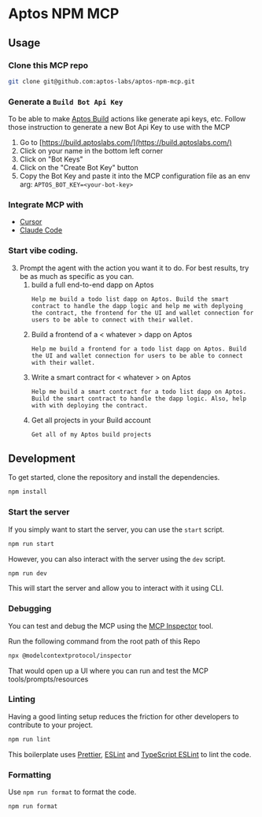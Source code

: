 # Aptos NPM MCP

## Usage

### Clone this MCP repo

```bash
git clone git@github.com:aptos-labs/aptos-npm-mcp.git
```

### Generate a `Build Bot Api Key`

To be able to make [Aptos Build](https://build.aptoslabs.com/) actions like generate api keys, etc. Follow those instruction to generate a new Bot Api Key to use with the MCP

1. Go to [https://build.aptoslabs.com/](https://build.aptoslabs.com/)
2. Click on your name in the bottom left corner
3. Click on "Bot Keys"
4. Click on the "Create Bot Key" button
5. Copy the Bot Key and paste it into the MCP configuration file as an env arg: `APTOS_BOT_KEY=<your-bot-key>`

### Integrate MCP with

- [Cursor](./integration_guides/cursor.md)
- [Claude Code](./integration_guides/claude_code.md)

### Start vibe coding.

3.  Prompt the agent with the action you want it to do. For best results, try be as much as specific as you can.
    1. build a full end-to-end dapp on Aptos
       ```text
       Help me build a todo list dapp on Aptos. Build the smart contract to handle the dapp logic and help me with deplyoing the contract, the frontend for the UI and wallet connection for users to be able to connect with their wallet.
       ```
    2. Build a frontend of a < whatever > dapp on Aptos
       ```text
       Help me build a frontend for a todo list dapp on Aptos. Build the UI and wallet connection for users to be able to connect with their wallet.
       ```
    3. Write a smart contract for < whatever > on Aptos
       ```text
       Help me build a smart contract for a todo list dapp on Aptos. Build the smart contract to handle the dapp logic. Also, help with with deploying the contract.
       ```
    4. Get all projects in your Build account
       ```text
       Get all of my Aptos build projects
       ```

## Development

To get started, clone the repository and install the dependencies.

```bash
npm install
```

### Start the server

If you simply want to start the server, you can use the `start` script.

```bash
npm run start
```

However, you can also interact with the server using the `dev` script.

```bash
npm run dev
```

This will start the server and allow you to interact with it using CLI.

### Debugging

You can test and debug the MCP using the [MCP Inspector](https://github.com/modelcontextprotocol/inspector) tool.

Run the following command from the root path of this Repo

```bash
npx @modelcontextprotocol/inspector
```

That would open up a UI where you can run and test the MCP tools/prompts/resources

### Linting

Having a good linting setup reduces the friction for other developers to contribute to your project.

```bash
npm run lint
```

This boilerplate uses [Prettier](https://prettier.io/), [ESLint](https://eslint.org/) and [TypeScript ESLint](https://typescript-eslint.io/) to lint the code.

### Formatting

Use `npm run format` to format the code.

```bash
npm run format
```
